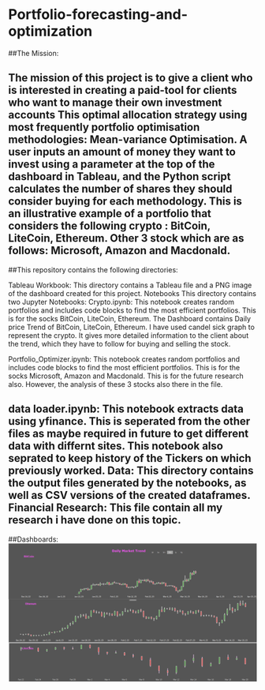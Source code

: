 # Portfolio-forecasting-and-optimization
##The Mission:

The mission of this project is to give a client who is interested in creating a paid-tool for clients who want to manage their own investment accounts
This optimal allocation strategy using most frequently portfolio optimisation methodologies: Mean-variance Optimisation. A user inputs an amount of money they want to invest using a parameter at the top of the dashboard in Tableau, and the Python script calculates the number of shares they should consider buying for each methodology. This is an illustrative example of a portfolio that considers the following crypto  : BitCoin, LiteCoin, Ethereum.
Other 3 stock which are as follows: Microsoft, Amazon and Macdonald.
---------------------------------------------------------------------------------------------------------------------
##This repository contains the following directories:

Tableau Workbook: This directory contains a Tableau file and a PNG image of the dashboard created for this project.
Notebooks This directory contains two Jupyter Notebooks:
Crypto.ipynb: This notebook creates random portfolios and includes code blocks to find the most efficient portfolios. This is for the socks BitCoin, LiteCoin, Ethereum.
              The Dashboard contains Daily price Trend of BitCoin, LiteCoin, Ethereum. I have used candel sick graph to represent the crypto. It gives more detailed 
              information to the client about the trend, which they have to follow for buying and selling the stock.

Portfolio_Optimizer.ipynb: This notebook creates random portfolios and includes code blocks to find the most efficient portfolios. This is for the socks  Microsoft, Amazon and Macdonald. This is for the future research also. However, the analysis of these 3 stocks also there in the file.

data loader.ipynb: This notebook extracts data using yfinance. This is seperated from the other files as maybe required in future to get different data with differnt sites. This notebook also seprated to keep history of the Tickers on which previously worked.
Data: This directory contains the output files generated by the notebooks, as well as CSV versions of the created dataframes.
Financial Research: This file contain all my research i have done on this topic.
---------------------------------------------------------------------------------------------------------------------
##Dashboards:
![Dashboard](https://github.com/sainisheetal/Portfolio-forecasting-and-optimization/blob/main/profile_optimizer/Tableau%20Workbook/Dashboard.png)



